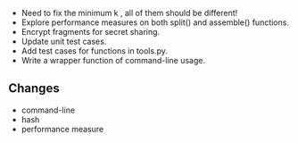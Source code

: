 * Need to fix the minimum k , all of them should be different!
* Explore performance measures on both split() and assemble() functions.
* Encrypt fragments for secret sharing. 
* Update unit test cases. 
* Add test cases for functions in tools.py. 
* Write a wrapper function of command-line usage.

## Changes
* command-line
* hash
* performance measure
